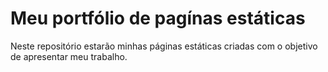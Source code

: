 # Meu portfólio de pagínas estáticas
Neste repositório estarão minhas páginas estáticas criadas com o objetivo de apresentar meu trabalho.
